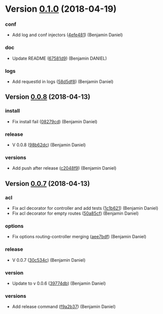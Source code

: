 # Version [0.1.0](https://github.com/BenjD90/routing-controllers-wrapper/compare/0.0.8...0.1.0) (2018-04-19)


### conf

* Add log and conf injectors ([4efe481](https://github.com/BenjD90/routing-controllers-wrapper/commit/4efe481)) (Benjamin Daniel)

### doc

* Update README ([67581d9](https://github.com/BenjD90/routing-controllers-wrapper/commit/67581d9)) (Benjamin DANIEL)

### logs

* Add requestId in logs ([58d5df8](https://github.com/BenjD90/routing-controllers-wrapper/commit/58d5df8)) (Benjamin Daniel)



## Version [0.0.8](https://github.com/BenjD90/routing-controllers-wrapper/compare/0.0.7...0.0.8) (2018-04-13)


### install

* Fix install fail ([08279cd](https://github.com/BenjD90/routing-controllers-wrapper/commit/08279cd)) (Benjamin Daniel)

### release

* V 0.0.8 ([98b62dc](https://github.com/BenjD90/routing-controllers-wrapper/commit/98b62dc)) (Benjamin Daniel)

### versions

* Add push after release ([c2048f9](https://github.com/BenjD90/routing-controllers-wrapper/commit/c2048f9)) (Benjamin Daniel)



## Version [0.0.7](https://github.com/BenjD90/routing-controllers-wrapper/compare/1c1b621...0.0.7) (2018-04-13)


### acl

* Fix acl decorator for controller and add tests ([1c1b621](https://github.com/BenjD90/routing-controllers-wrapper/commit/1c1b621)) (Benjamin Daniel)
* Fix acl decorator for empty routes ([50a85cf](https://github.com/BenjD90/routing-controllers-wrapper/commit/50a85cf)) (Benjamin Daniel)

### options

* Fix options routing-controller merging ([aee7bdf](https://github.com/BenjD90/routing-controllers-wrapper/commit/aee7bdf)) (Benjamin Daniel)

### release

* V 0.0.7 ([30c534c](https://github.com/BenjD90/routing-controllers-wrapper/commit/30c534c)) (Benjamin Daniel)

### version

* Update to v 0.0.6 ([39774db](https://github.com/BenjD90/routing-controllers-wrapper/commit/39774db)) (Benjamin Daniel)

### versions

* Add release command ([f9a2b37](https://github.com/BenjD90/routing-controllers-wrapper/commit/f9a2b37)) (Benjamin Daniel)



